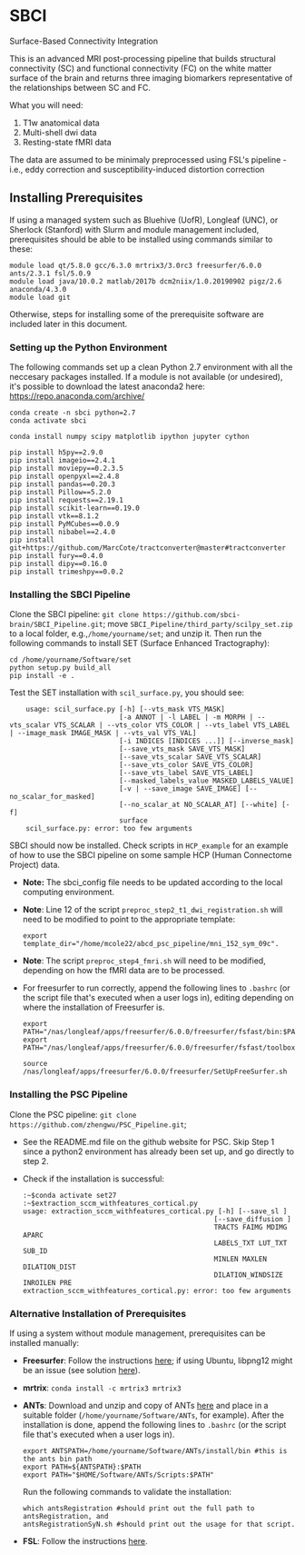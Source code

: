# SBCI
Surface-Based Connectivity Integration

This is an advanced MRI post-processing pipeline that builds structural connectivity (SC) and functional connectivity (FC) on the white matter surface of the brain and returns three imaging biomarkers representative of the relationships between SC and FC.

What you will need:
1. T1w anatomical data
2. Multi-shell dwi data
3. Resting-state fMRI data

The data are assumed to be minimaly preprocessed using FSL's pipeline - i.e., eddy correction and susceptibility-induced distortion correction

## Installing Prerequisites

If using a managed system such as Bluehive (UofR), Longleaf (UNC), or Sherlock (Stanford) with Slurm and module management included, prerequisites should be able to be installed using commands similar to these:

```
module load qt/5.8.0 gcc/6.3.0 mrtrix3/3.0rc3 freesurfer/6.0.0 ants/2.3.1 fsl/5.0.9
module load java/10.0.2 matlab/2017b dcm2niix/1.0.20190902 pigz/2.6 anaconda/4.3.0
module load git
```

Otherwise, steps for installing some of the prerequisite software are included later in this document.

### Setting up the Python Environment 

The following commands set up a clean Python 2.7 environment with all the neccesary packages installed. If a module is not available (or undesired), it's possible to download the latest anaconda2 here: https://repo.anaconda.com/archive/

```
conda create -n sbci python=2.7
conda activate sbci

conda install numpy scipy matplotlib ipython jupyter cython

pip install h5py==2.9.0
pip install imageio==2.4.1
pip install moviepy==0.2.3.5
pip install openpyxl==2.4.8
pip install pandas==0.20.3
pip install Pillow==5.2.0
pip install requests==2.19.1
pip install scikit-learn==0.19.0
pip install vtk==8.1.2
pip install PyMCubes==0.0.9
pip install nibabel==2.4.0
pip install git+https://github.com/MarcCote/tractconverter@master#tractconverter
pip install fury==0.4.0
pip install dipy==0.16.0
pip install trimeshpy==0.0.2
```
 
### Installing the SBCI Pipeline

Clone the SBCI pipeline: `git clone https://github.com/sbci-brain/SBCI_Pipeline.git`; move `SBCI_Pipeline/third_party/scilpy_set.zip` to a local folder, e.g.,`/home/yourname/set`; and unzip it. Then run the following commands to install SET (Surface Enhanced Tractography):
	
```
cd /home/yourname/Software/set
python setup.py build_all
pip install -e .
```

Test the SET installation with `scil_surface.py`, you should see:
```
	usage: scil_surface.py [-h] [--vts_mask VTS_MASK]
	                       [-a ANNOT | -l LABEL | -m MORPH | --vts_scalar VTS_SCALAR | --vts_color VTS_COLOR | --vts_label VTS_LABEL | --image_mask IMAGE_MASK | --vts_val VTS_VAL]
	                       [-i INDICES [INDICES ...]] [--inverse_mask]
	                       [--save_vts_mask SAVE_VTS_MASK]
	                       [--save_vts_scalar SAVE_VTS_SCALAR]
	                       [--save_vts_color SAVE_VTS_COLOR]
	                       [--save_vts_label SAVE_VTS_LABEL]
	                       [--masked_labels_value MASKED_LABELS_VALUE]
	                       [-v | --save_image SAVE_IMAGE] [--no_scalar_for_masked]
	                       [--no_scalar_at NO_SCALAR_AT] [--white] [-f]
	                       surface
	scil_surface.py: error: too few arguments
```

SBCI should now be installed. Check scripts in `HCP_example` for an example of how to use the SBCI pipeline on some sample HCP (Human Connectome Project) data. 
- **Note:** The sbci_config file needs to be updated according to the local computing environment.
- **Note**: Line 12 of the script `preproc_step2_t1_dwi_registration.sh` will need to be modified to point to the appropriate template: 
	```
	export template_dir="/home/mcole22/abcd_psc_pipeline/mni_152_sym_09c".
	```
- **Note**: The script `preproc_step4_fmri.sh` will need to be modified, depending on how the fMRI data are to be processed.
- For freesurfer to run correctly, append the following lines to `.bashrc` (or the script file that's executed when a user logs in), editing depending on where the installation of Freesurfer is.

	``` 
	export PATH="/nas/longleaf/apps/freesurfer/6.0.0/freesurfer/fsfast/bin:$PATH"
	export PATH="/nas/longleaf/apps/freesurfer/6.0.0/freesurfer/fsfast/toolbox:$PATH"

	source /nas/longleaf/apps/freesurfer/6.0.0/freesurfer/SetUpFreeSurfer.sh
	```

### Installing the PSC Pipeline

Clone the PSC pipeline: `git clone https://github.com/zhengwu/PSC_Pipeline.git`;
 - See the README.md file on the github website for PSC. Skip Step 1 since a python2 environment has already been set up, and go directly to step 2.
 - Check if the installation is successful: 

	 ```
 	:~$conda activate set27
 	:~$extraction_sccm_withfeatures_cortical.py 
 	usage: extraction_sccm_withfeatures_cortical.py [-h] [--save_sl ]
 	                                                [--save_diffusion ]
 	                                                TRACTS FAIMG MDIMG APARC
 	                                                LABELS_TXT LUT_TXT SUB_ID
 	                                                MINLEN MAXLEN DILATION_DIST
 	                                                DILATION_WINDSIZE INROILEN PRE
 	extraction_sccm_withfeatures_cortical.py: error: too few arguments
	 ```
 
### Alternative Installation of Prerequisites

If using a system without module management, prerequisites can be installed manually:

- **Freesurfer**: Follow the instructions [here](https://surfer.nmr.mgh.harvard.edu/fswiki/rel6downloads); if using Ubuntu, libpng12 might be an issue (see solution [here](https://www.linuxuprising.com/2018/05/fix-libpng12-0-missing-in-ubuntu-1804.html)). 

- **mrtrix**: `conda install -c mrtrix3 mrtrix3`

- **ANTs**: Download and unzip and copy of ANTs [here](http://stnava.github.io/ANTs/) and place in a suitable folder (`/home/yourname/Software/ANTs`, for example). After the installation is done, append the following lines to `.bashrc` (or the script file that's executed when a user logs in).
	    
	```
	export ANTSPATH=/home/yourname/Software/ANTs/install/bin #this is the ants bin path
	export PATH=${ANTSPATH}:$PATH
	export PATH="$HOME/Software/ANTs/Scripts:$PATH"
	```
	Run the following commands to validate the installation: 
	```
	which antsRegistration #should print out the full path to antsRegistration, and
	antsRegistrationSyN.sh #should print out the usage for that script.
	```
- **FSL**: Follow the instructions [here](https://fsl.fmrib.ox.ac.uk/fsl/fslwiki/FslInstallation/).
